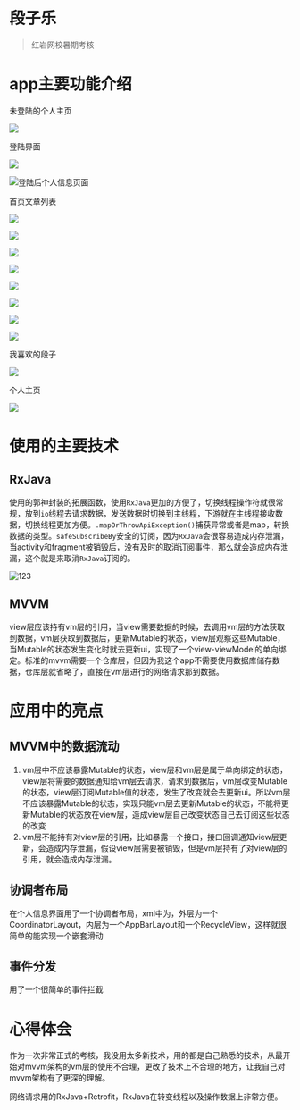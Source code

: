 # 段子乐

> 红岩网校暑期考核

# app主要功能介绍

未登陆的个人主页

![](./img/未登录的个人信息界面.jpg)

登陆界面

![](./img/登陆界面.jpg)

![登陆后个人信息页面](./img./登陆后个人信息页.jpg)

首页文章列表

![](./img/首页关注列表.jpg)

![](./img/首页推荐页.jpg)

![](./img/首页新鲜页.jpg)

![](./img/视频全屏播放.jpg)

![](./img/划一划仿抖音.jpg)

![](./img/搜索.jpg)

![](./img/我的关注列表.jpg)

![](./img/消息列表.jpg)

我喜欢的段子

![](./img/我喜欢的视频.jpg)

个人主页

![](./img/个人主页.jpg)



# 使用的主要技术

## RxJava

使用的郭神封装的拓展函数，使用`RxJava`更加的方便了，切换线程操作符就很常规，放到`io`线程去请求数据，发送数据时切换到主线程，下游就在主线程接收数据，切换线程更加方便。`.mapOrThrowApiException()`捕获异常或者是map，转换数据的类型。`safeSubscribeBy`安全的订阅，因为`RxJava`会很容易造成内存泄漏，当activity和fragment被销毁后，没有及时的取消订阅事件，那么就会造成内存泄漏，这个就是来取消`RxJava`订阅的。

 ![123](./img/RxJava使用示例.png)

## MVVM

view层应该持有vm层的引用，当view需要数据的时候，去调用vm层的方法获取到数据，vm层获取到数据后，更新Mutable的状态，view层观察这些Mutable，当Mutable的状态发生变化时就去更新ui，实现了一个view-viewModel的单向绑定。标准的mvvm需要一个仓库层，但因为我这个app不需要使用数据库储存数据，仓库层就省略了，直接在vm层进行的网络请求那到数据。

# 应用中的亮点

## MVVM中的数据流动

1. vm层中不应该暴露Mutable的状态，view层和vm层是属于单向绑定的状态，view层将需要的数据通知给vm层去请求，请求到数据后，vm层改变Mutable的状态，view层订阅Mutable值的状态，发生了改变就会去更新ui。所以vm层不应该暴露Mutable的状态，实现只能vm层去更新Mutable的状态，不能将更新Mutable的状态放在view层，造成view层自己改变状态自己去订阅这些状态的改变
2. vm层不能持有对view层的引用，比如暴露一个接口，接口回调通知view层更新，会造成内存泄漏，假设view层需要被销毁，但是vm层持有了对view层的引用，就会造成内存泄漏。

## 协调者布局

在个人信息界面用了一个协调者布局，xml中为，外层为一个CoordinatorLayout，内层为一个AppBarLayout和一个RecycleView，这样就很简单的能实现一个嵌套滑动

## 事件分发

用了一个很简单的事件拦截

# 心得体会

作为一次非常正式的考核，我没用太多新技术，用的都是自己熟悉的技术，从最开始对mvvm架构的vm层的使用不合理，更改了技术上不合理的地方，让我自己对mvvm架构有了更深的理解。

网络请求用的RxJava+Retrofit，RxJava在转变线程以及操作数据上非常方便。
